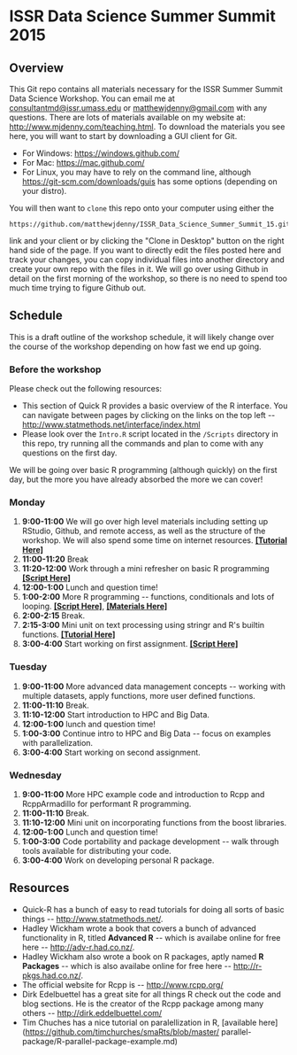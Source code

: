 # ISSR Data Science Summer Summit 2015

## Overview

This Git repo contains all materials necessary for the ISSR Summer Summit Data Science Workshop. You can email me at <consultantmd@issr.umass.edu> or <matthewjdenny@gmail.com> with any questions. There are lots of materials available on my website at: <http://www.mjdenny.com/teaching.html>. To download the materials you see here, you will want to start by downloading a GUI client for Git. 

* For Windows: <https://windows.github.com/>
* For Mac: <https://mac.github.com/>
* For Linux, you may have to rely on the command line, although <https://git-scm.com/downloads/guis> has some options (depending on your distro).

You will then want to `clone` this repo onto your computer using either the 

    https://github.com/matthewjdenny/ISSR_Data_Science_Summer_Summit_15.git

link and your client or by clicking the "Clone in Desktop" button on the right hand side of the page. If you want to directly edit the files posted here and track your changes, you can copy individual files into another directory and create your own repo with the files in it.  We will go over using Github in detail on the first morning of the workshop, so there is no need to spend too much time trying to figure Github out.

## Schedule

This is a draft outline of the workshop schedule, it will likely change over the course of the workshop depending on how fast we end up going.

### Before the workshop

Please check out the following resources:

* This section of Quick R provides a basic overview of the R interface. You can navigate between pages by clicking on the links on the top left -- <http://www.statmethods.net/interface/index.html>
* Please look over the `Intro.R` script located in the `/Scripts` directory in this repo, try running all the commands and plan to come with any questions on the first day.

We will be going over basic R programming (although quickly) on the first day, but the more you have already absorbed the more we can cover!

### Monday

1. **9:00-11:00** We will go over high level materials including setting up RStudio, Github, and remote access, as well as the structure of the workshop. We will also spend some time on internet resources. [**[Tutorial Here]**](https://github.com/matthewjdenny/ISSR_Data_Science_Summer_Summit_15/Handouts/R_Power_User_Tutorial.md)
2. **11:00-11:20** Break
3. **11:20-12:00** Work through a mini refresher on basic R programming [**[Script Here]**](https://github.com/matthewjdenny/ISSR_Data_Science_Summer_Summit_15/Scripts/Intro.R)
4. **12:00-1:00** Lunch and question time!
5. **1:00-2:00** More R programming -- functions, conditionals and lots of looping. [**[Script Here]**](https://github.com/matthewjdenny/ISSR_Data_Science_Summer_Summit_15/Scripts/Intermediate.R), [**[Materials Here]**](https://github.com/matthewjdenny/ISSR_Data_Science_Summer_Summit_15/Handouts/Intermediate_R.pdf)
6. **2:00-2:15** Break.
7. **2:15-3:00** Mini unit on text processing using stringr and R's builtin functions. [**[Tutorial Here]**](https://github.com/matthewjdenny/ISSR_Data_Science_Summer_Summit_15/Handouts/Text_Processing_in_R.md)
8. **3:00-4:00** Start working on first assignment. [**[Script Here]**](https://github.com/matthewjdenny/ISSR_Data_Science_Summer_Summit_15/Scripts/Day_One_Exercise.R)

### Tuesday

1. **9:00-11:00** More advanced data management concepts -- working with multiple datasets, apply functions, more user defined functions. 
2. **11:00-11:10** Break.
3. **11:10-12:00** Start introduction to HPC and Big Data.
4. **12:00-1:00** lunch and question time!
5. **1:00-3:00** Continue intro to HPC and Big Data -- focus on examples with parallelization.
6. **3:00-4:00** Start working on second assignment.

### Wednesday

1. **9:00-11:00** More HPC example code and introduction to Rcpp and RcppArmadillo for performant R programming.
2. **11:00-11:10** Break.
3. **11:10-12:00** Mini unit on incorporating functions from the boost libraries.
4. **12:00-1:00** Lunch and question time!
5. **1:00-3:00** Code portability and package development -- walk through tools available for distributing your code.
6. **3:00-4:00** Work on developing personal R package. 

## Resources

* Quick-R has a bunch of easy to read tutorials for doing all sorts of basic things -- <http://www.statmethods.net/>.
* Hadley Wickham wrote a book that covers a bunch of advanced functionality in R, titled **Advanced R** -- which is availabe online for free here -- <http://adv-r.had.co.nz/>.
* Hadley Wickham also wrote a book on R packages, aptly named **R Packages** -- which is also availabe online for free here -- <http://r-pkgs.had.co.nz/>.
* The official website for Rcpp is -- <http://www.rcpp.org/>
* Dirk Edelbuettel has a great site for all things R check out the code and blog sections. He is the creator of the Rcpp package among many others -- <http://dirk.eddelbuettel.com/>
* Tim Chuches has a nice tutorial on paralellization in R, [available here](https://github.com/timchurches/smaRts/blob/master/
parallel-package/R-parallel-package-example.md)

